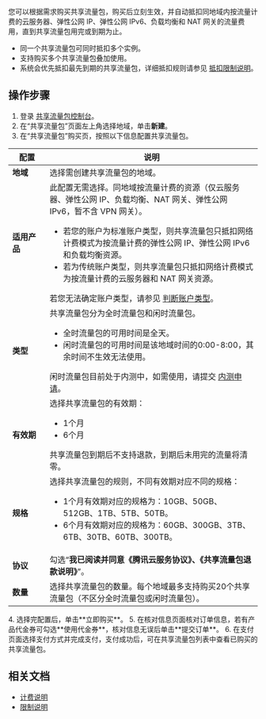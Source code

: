 您可以根据需求购买共享流量包，购买后立刻生效，并自动抵扣同地域内按流量计费的云服务器、弹性公网 IP、弹性公网 IPv6、负载均衡和 NAT 网关的流量费用，直到共享流量包用完或到期为止。

- 同一个共享流量包可同时抵扣多个实例。
- 支持购买多个共享流量包叠加使用。
- 系统会优先抵扣最先到期的共享流量包，详细抵扣规则请参见 [抵扣限制说明](https://cloud.tencent.com/document/product/1171/40188#deduction-limits)。

## 操作步骤

1. 登录 [共享流量包控制台](https://console.cloud.tencent.com/vpc/trafficpackage)。
2. 在“共享流量包”页面左上角选择地域，单击**新建**。
3. 在“共享流量包”购买页，按照以下信息配置共享流量包。
<table>
<thead>
<tr><th width="15%">配置</th><th>说明</th></tr>
</thead>
<tbody>
<tr><td><strong>地域</strong></td><td>选择需创建共享流量包的地域。</td></tr>
<tr><td><strong>适用产品</strong></td><td>此配置无需选择。同地域按流量计费的资源（仅云服务器、弹性公网 IP、负载均衡、NAT 网关、弹性公网 IPv6，暂不含 VPN 网关）。<ul>
<li>若您的账户为标准账户类型，则共享流量包只抵扣网络计费模式为按流量计费的弹性公网 IP、弹性公网 IPv6 和负载均衡资源。</li><li>若为传统账户类型，则共享流量包只抵扣网络计费模式为按流量计费的云服务器和 NAT 网关资源。</li></ul>若您无法确定账户类型，请参见 <a href="https://cloud.tencent.com/document/product/1199/49090#judge">判断账户类型</a>。
</td></tr>
<tr><td><strong>类型</strong></td><td>共享流量包分为全时流量包和闲时流量包。<ul>
<li>全时流量包的可用时间是全天。</li><li>闲时流量包的可用时间是该地域时间的0:00-8:00，其余时间不生效无法使用。</li></ul>闲时流量包目前处于内测中，如需使用，请提交 <a href="https://cloud.tencent.com/apply/p/9k903wazwfb">内测申请</a>。</td></tr>
<tr><td><strong>有效期</strong></td><td>选择共享流量包的有效期：<ul>
<li>1个月</li><li>6个月</li></ul>共享流量包到期后不支持退款，到期后未用完的流量将清零。</td></tr>
<tr><td><strong>规格</strong></td><td>选择共享流量包的规则，不同有效期对应不同的规格：<ul>
<li>1个月有效期对应的规格为：10GB、50GB、512GB、1TB、5TB、50TB。</li><li>6个月有效期对应的规格为：60GB、300GB、3TB、6TB、30TB、60TB、300TB。</li></ul></td></tr>
<tr><td><strong>协议</strong></td><td>勾选“<strong>我已阅读并同意《腾讯云服务协议》、《共享流量包退款说明》</strong>”。</td></tr>
<tr><td><strong>数量</strong></td><td>选择共享流量包的数量。每个地域最多支持购买20个共享流量包（不区分全时流量包或闲时流量包）。
</td></tr>
</tbody></table>
4. 选择完配置后，单击**立即购买**。
5. 在核对信息页面核对订单信息，若有产品代金券可勾选**使用代金券**，核对信息无误后单击**提交订单**。
6. 在支付页面选择支付方式并完成支付，支付成功后，可在共享流量包列表中查看已购买的共享流量包。

## 相关文档
- [计费说明](https://cloud.tencent.com/document/product/1171/40187)
- [限制说明](https://cloud.tencent.com/document/product/1171/40188)

